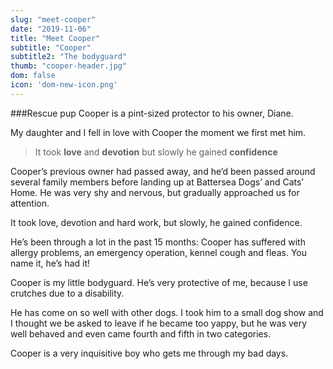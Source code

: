 ```yaml
---
slug: "meet-cooper"
date: "2019-11-06"
title: "Meet Cooper"
subtitle: "Cooper"
subtitle2: "The bodyguard"
thumb: "cooper-header.jpg"
dom: false
icon: 'dom-new-icon.png'
---
```


###Rescue pup Cooper is a pint-sized protector to his owner, Diane.

My daughter and I fell in love with Cooper the moment we first met him. 

> It took **love** and **devotion** but slowly he gained **confidence**

Cooper’s previous owner had passed away, and he’d been passed around several family members before landing up at Battersea Dogs’ and Cats’ Home. He was very shy and nervous, but gradually approached us for attention.

It took love, devotion and hard work, but slowly, he gained confidence.

He’s been through a lot in the past 15 months: Cooper has suffered with allergy problems, an emergency operation, kennel cough and fleas. You name it, he’s had it!

Cooper is my little bodyguard. He’s very protective of me, because I use crutches due to a disability. 

He has come on so well with other dogs. I took him to a small dog show and I thought we be asked to leave if he became too yappy, but he was very well behaved and even came fourth and fifth in two categories. 

Cooper is a very inquisitive boy who gets me through my bad days.